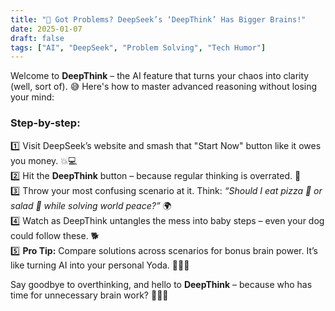 ```yaml
---
title: "🧠 Got Problems? DeepSeek’s ‘DeepThink’ Has Bigger Brains!"
date: 2025-01-07
draft: false
tags: ["AI", "DeepSeek", "Problem Solving", "Tech Humor"]
---
```


  
Welcome to **DeepThink** – the AI feature that turns your chaos into clarity (well, sort of). 😅 Here's how to master advanced reasoning without losing your mind:  

### **Step-by-step:**  
1️⃣ Visit DeepSeek’s website and smash that "Start Now" button like it owes you money. 💥💻  
2️⃣ Hit the **DeepThink** button – because regular thinking is overrated. 🤯  
3️⃣ Throw your most confusing scenario at it. Think: *“Should I eat pizza 🍕 or salad 🥗 while solving world peace?”* 🌍   
4️⃣ Watch as DeepThink untangles the mess into baby steps – even your dog could follow these. 🐕  
5️⃣ **Pro Tip:** Compare solutions across scenarios for bonus brain power. It’s like turning AI into your personal Yoda. 🧙‍♂️✨  

Say goodbye to overthinking, and hello to **DeepThink** – because who has time for unnecessary brain work? 🧑‍💻🔥  

